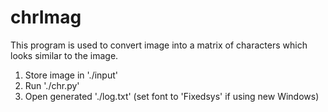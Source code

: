 # chrImag
This program is used to convert image into a matrix of characters which looks similar to the image.

1. Store image in './input'
2. Run './chr.py'
3. Open generated './log.txt' (set font to 'Fixedsys' if using new Windows)
